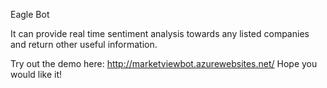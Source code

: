 Eagle Bot

It can provide real time sentiment analysis towards any listed companies and return other useful information.

Try out the demo here:
http://marketviewbot.azurewebsites.net/
Hope you would like it!



